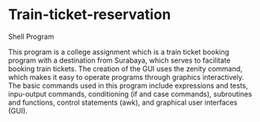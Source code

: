 # Train-ticket-reservation
Shell Program

This program is a college assignment which is a train ticket booking program with a destination from Surabaya, which serves to facilitate booking train tickets. The creation of the GUI uses the zenity command, which makes it easy to operate programs through graphics interactively. The basic commands used in this program include expressions and tests, inpu-output commands, conditioning (if and case commands), subroutines and functions, control statements (awk), and graphical user interfaces (GUI).
